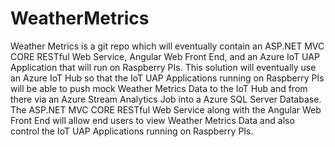 # WeatherMetrics

Weather Metrics is a git repo which will eventually contain an ASP.NET MVC CORE RESTful Web Service, Angular Web Front End, and an Azure IoT UAP Application that will run on Raspberry PIs.   This solution will eventually use an Azure IoT Hub so that the IoT UAP Applications running on Raspberry PIs will be able to push mock Weather Metrics Data to the IoT Hub and from there via an Azure Stream Analytics Job into a Azure SQL Server Database.  The ASP.NET MVC CORE RESTful Web Service along with the Angular Web Front End will allow end users to view Weather Metrics Data and also control the IoT UAP Applications running on Raspberry PIs.

